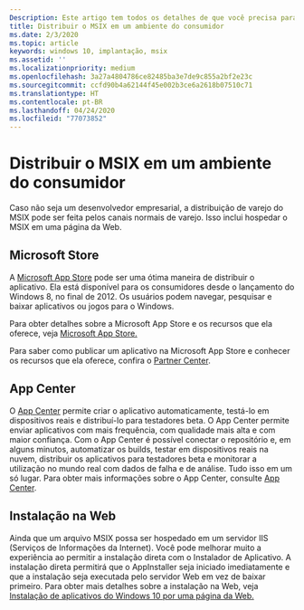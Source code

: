 ```yaml
---
Description: Este artigo tem todos os detalhes de que você precisa para gerenciar a implantação de aplicativos MSIX em um ambiente de varejo.  Este artigo destina-se a desenvolvedores.
title: Distribuir o MSIX em um ambiente do consumidor
ms.date: 2/3/2020
ms.topic: article
keywords: windows 10, implantação, msix
ms.assetid: ''
ms.localizationpriority: medium
ms.openlocfilehash: 3a27a4804786ce82485ba3e7de9c855a2bf2e23c
ms.sourcegitcommit: ccfd90b4a62144f45e002b3ce6a2618b07510c71
ms.translationtype: HT
ms.contentlocale: pt-BR
ms.lasthandoff: 04/24/2020
ms.locfileid: "77073852"
---
```

# <a name="distribute-your-msix-in-a-consumer-environment"></a>Distribuir o MSIX em um ambiente do consumidor

Caso não seja um desenvolvedor empresarial, a distribuição de varejo do MSIX pode ser feita pelos canais normais de varejo.  Isso inclui hospedar o MSIX em uma página da Web.  

## <a name="microsoft-store"></a>Microsoft Store

A [Microsoft App Store](https://www.microsoft.com/store/apps/windows) pode ser uma ótima maneira de distribuir o aplicativo.  Ela está disponível para os consumidores desde o lançamento do Windows 8, no final de 2012. Os usuários podem navegar, pesquisar e baixar aplicativos ou jogos para o Windows.

Para obter detalhes sobre a Microsoft App Store e os recursos que ela oferece, veja [Microsoft App Store.](https://docs.microsoft.com/windows/uwp/publish/) 

Para saber como publicar um aplicativo na Microsoft App Store e conhecer os recursos que ela oferece, confira o [Partner Center](https://partner.microsoft.com/dashboard/home).

## <a name="app-center"></a>App Center

O [App Center](https://appcenter.ms/) permite criar o aplicativo automaticamente, testá-lo em dispositivos reais e distribuí-lo para testadores beta.  O App Center permite enviar aplicativos com mais frequência, com qualidade mais alta e com maior confiança.  Com o App Center é possível conectar o repositório e, em alguns minutos, automatizar os builds, testar em dispositivos reais na nuvem, distribuir os aplicativos para testadores beta e monitorar a utilização no mundo real com dados de falha e de análise. Tudo isso em um só lugar.
Para obter mais informações sobre o App Center, consulte [App Center](https://docs.microsoft.com/appcenter/).

## <a name="web-install"></a>Instalação na Web

Ainda que um arquivo MSIX possa ser hospedado em um servidor IIS (Serviços de Informações da Internet).  Você pode melhorar muito a experiência ao permitir a instalação direta com o Instalador de Aplicativo.  A instalação direta permitirá que o AppInstaller seja iniciado imediatamente e que a instalação seja executada pelo servidor Web em vez de baixar primeiro.  Para obter mais detalhes sobre a instalação na Web, veja [Instalação de aplicativos do Windows 10 por uma página da Web.](https://docs.microsoft.com/windows/msix/app-installer/installing-windows10-apps-web)

 
